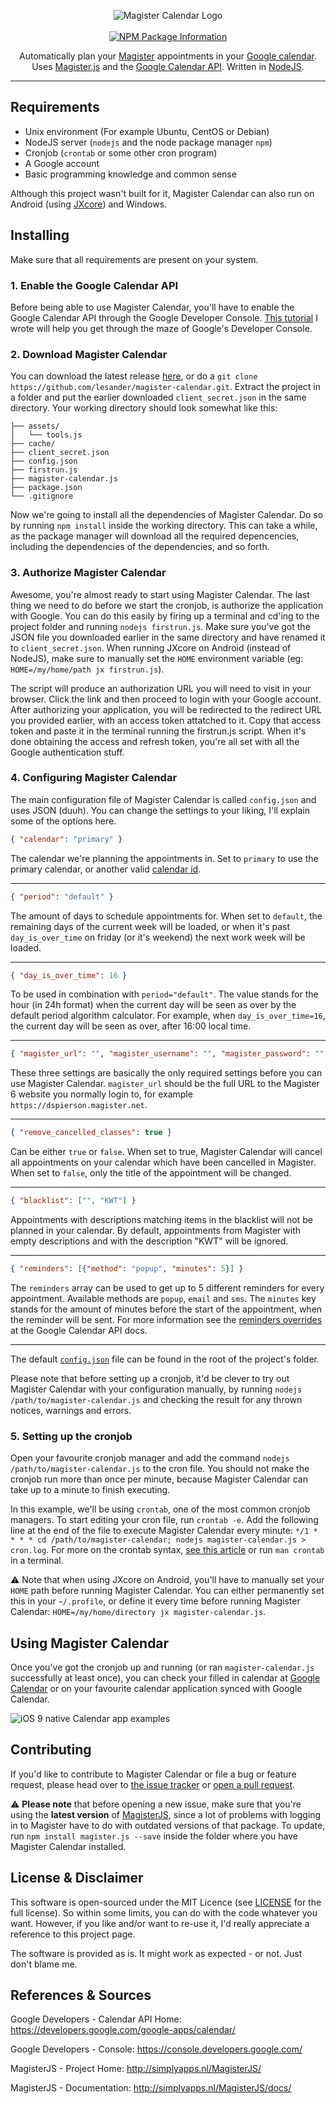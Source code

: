 <p align="center">
  <img src="assets/magister-calendar.png" alt="Magister Calendar Logo">
  <br/><br/>
  <a href="https://nodei.co/npm/magister-calendar/"><img alt="NPM Package Information" src="https://nodei.co/npm/magister-calendar.png?compact=true"></a>
</p>

<p align="center">
  Automatically plan your <a href="http://www.schoolmaster.nl/">Magister</a> appointments in your <a href="https://google.com/calendar">Google calendar</a>.<br/>
  Uses <a href="https://github.com/simplyGits/MagisterJS">Magister.js</a> and the <a href="https://developers.google.com/google-apps/calendar/">Google Calendar API</a>. Written in <a href="https://nodejs.org/">NodeJS</a>.
</p>

---

## Requirements
- Unix environment (For example Ubuntu, CentOS or Debian)
- NodeJS server (`nodejs` and the node package manager `npm`)
- Cronjob (`crontab` or some other cron program)
- A Google account
- Basic programming knowledge and common sense

Although this project wasn't built for it, Magister Calendar can also run on Android (using [JXcore](http://jxcore.com)) and Windows. 

## Installing
Make sure that all requirements are present on your system.

### 1. Enable the Google Calendar API
Before being able to use Magister Calendar, you'll have to enable the Google Calendar API through the Google Developer Console. [This tutorial](https://github.com/lesander/magister-calendar/blob/master/ENABLEAPI.md) I wrote will help you get through the maze of Google's Developer Console.

### 2. Download Magister Calendar

You can download the latest release [here](https://github.com/lesander/magister-calendar/releases), or do a `git clone https://github.com/lesander/magister-calendar.git`. Extract the project in a folder and put the earlier downloaded `client_secret.json` in the same directory.
Your working directory should look somewhat like this:
```
├── assets/
│   └── tools.js
├── cache/
├── client_secret.json
├── config.json
├── firstrun.js
├── magister-calendar.js
├── package.json
└── .gitignore
```
Now we're going to install all the dependencies of Magister Calendar. Do so by running `npm install` inside the working directory. This can take a while, as the package manager will download all the required depencencies, including the dependencies of the dependencies, and so forth.


### 3. Authorize Magister Calendar

Awesome, you're almost ready to start using Magister Calendar. The last thing we need to do before we start the cronjob, is authorize the application with Google. You can do this easily by firing up a terminal and cd'ing to the project folder and running `nodejs firstrun.js`. Make sure you've got the JSON file you downloaded earlier in the same directory and have renamed it to `client_secret.json`. When running JXcore on Android (instead of NodeJS), make sure to manually set the `HOME` environment variable (eg: `HOME=/my/home/path jx firstrun.js`).

The script will produce an authorization URL you will need to visit in your browser. Click the link and then proceed to login with your Google account. After authorizing your application, you will be redirected to the redirect URL you provided earlier, with an access token attatched to it. Copy that access token and paste it in the terminal running the firstrun.js script. When it's done obtaining the access and refresh token, you're all set with all the Google authentication stuff.

### 4. Configuring Magister Calendar
The main configuration file of Magister Calendar is called `config.json` and uses JSON (duuh). You can change the settings to your liking, I'll explain some of the options here.

```json
{ "calendar": "primary" }
```
The calendar we're planning the appointments in. Set to `primary` to use the primary calendar, or another valid [calendar id](https://developers.google.com/google-apps/calendar/v3/reference/calendarList/list).

---

```json
{ "period": "default" }
```
The amount of days to schedule appointments for. When set to `default`, the remaining days of the current week will be loaded, or when it's past `day_is_over_time` on friday (or it's weekend) the next work week will be loaded.

---

```json
{ "day_is_over_time": 16 }
```
To be used in combination with `period="default"`. The value stands for the hour (in 24h format) when the current day will be seen as over by the default period algorithm calculator. For example, when `day_is_over_time=16`, the current day will be seen as over, after 16:00 local time.

---

```json
{ "magister_url": "", "magister_username": "", "magister_password": "" }
```
These three settings are basically the only required settings before you can use Magister Calendar. `magister_url` should be the full URL to the Magister 6 website you normally login to, for example `https://dspierson.magister.net`.

---

```json
{ "remove_cancelled_classes": true }
```
Can be either `true` or `false`. When set to true, Magister Calendar will cancel all appointments on your calendar which have been cancelled in Magister. When set to `false`, only the title of the appointment will be changed.

---

```json
{ "blacklist": ["", "KWT"] }
```
Appointments with descriptions matching items in the blacklist will not be planned in your calendar. By default, appointments from Magister with empty descriptions and with the description "KWT" will be ignored.

---

```json
{ "reminders": [{"method": "popup", "minutes": 5}] }
```
The `reminders` array can be used to get up to 5 different reminders for every appointment. Available methods are `popup`, `email` and `sms`. The `minutes` key stands for the amount of minutes before the start of the appointment, when the reminder will be sent. For more information see the [reminders overrides](https://developers.google.com/google-apps/calendar/v3/reference/events/insert) at the Google Calendar API docs.

---

The default [`config.json`](config.json) file can be found in the root of the project's folder.

Please note that before setting up a cronjob, it'd be clever to try out Magister Calendar with your configuration manually, by running `nodejs /path/to/magister-calendar.js` and checking the result for any thrown notices, warnings and errors.

### 5. Setting up the cronjob
Open your favourite cronjob manager and add the command `nodejs /path/to/magister-calendar.js` to the cron file. You should not make the cronjob run more than once per minute, because Magister Calendar can take up to a minute to finish executing.

In this example, we'll be using `crontab`, one of the most common cronjob managers. To start editing your cron file, run `crontab -e`. Add the following line at the end of the file to execute Magister Calendar every minute:
`*/1 * * * * cd /path/to/magister-calendar; nodejs magister-calendar.js > cron.log`. For more on the crontab syntax, [see this article](http://www.adminschoice.com/crontab-quick-reference) or run `man crontab` in a terminal.

:warning: Note that when using JXcore on Android, you'll have to manually set your `HOME` path before running Magister Calendar. You can either permanently set this in your `~/.profile`, or define it every time before running Magister Calendar: `HOME=/my/home/directory jx magister-calendar.js`.

## Using Magister Calendar
Once you've got the cronjob up and running (or ran `magister-calendar.js` successfully at least once), you can check your filled in calendar at [Google Calendar](https://google.com/calendar) or on your favourite calendar application synced with Google Calendar.

![iOS 9 native Calendar app examples](assets/examples.png)

## Contributing

If you'd like to contribute to Magister Calendar or file a bug or feature request, please head over to [the issue tracker](https://github.com/lesander/magister-calendar/issues) or [open a pull request](https://github.com/lesander/magister-calendar/compare/).

:warning: __Please note__ that before opening a new issue, make sure that you're using the __latest version__ of [MagisterJS](https://github.com/simplyGits/MagisterJS), since a lot of problems with logging in to Magister have to do with outdated versions of that package. To update, run `npm install magister.js --save` inside the folder where you have Magister Calendar installed.

## License & Disclaimer
This software is open-sourced under the MIT Licence (see [LICENSE](LICENSE) for the full license). So within some limits, you can do with the code whatever you want. However, if you like and/or want to re-use it, I'd really appreciate a reference to this project page.

The software is provided as is. It might work as expected - or not. Just don't blame me.

## References & Sources

Google Developers - Calendar API Home: https://developers.google.com/google-apps/calendar/

Google Developers - Console: https://console.developers.google.com/

MagisterJS - Project Home: http://simplyapps.nl/MagisterJS/

MagisterJS - Documentation: http://simplyapps.nl/MagisterJS/docs/
